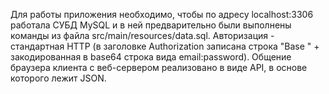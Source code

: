Для работы приложения необходимо, чтобы по адресу localhost:3306 работала СУБД MySQL и в ней предварительно были выполнены команды из файла src/main/resources/data.sql. Авторизация - стандартная HTTP (в заголовке Authorization записана строка "Base " + закодированная в base64 строка вида email:password). Общение браузера клиента с веб-сервером реализовано в виде API, в основе которого лежит JSON.
